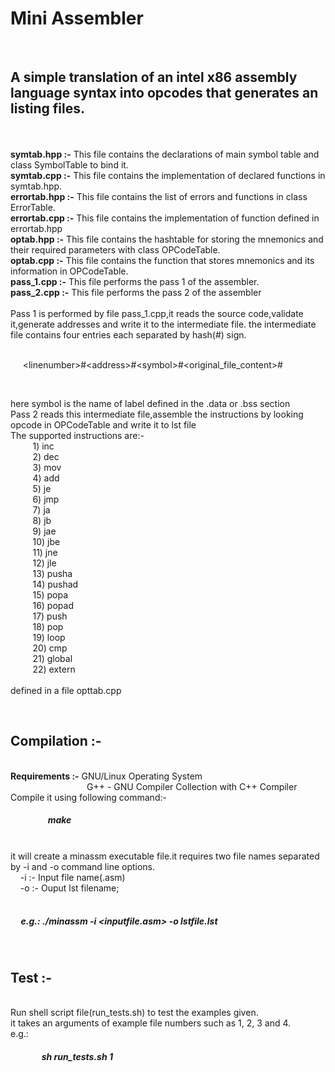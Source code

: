 <h1>Mini Assembler</h1>
<br/>
<h2>A simple translation of an intel x86 assembly language syntax into opcodes that generates an listing files.</h2>
<br/>
<br/>
<strong>symtab.hpp :-</strong> This file contains the declarations of main symbol table and class SymbolTable to bind it.
<br/>
<strong>symtab.cpp :-</strong> This file contains the implementation of declared functions in symtab.hpp.
<br/>
<strong>errortab.hpp :-</strong> This file contains the list of errors and functions in class ErrorTable.
<br/>
<strong>errortab.cpp :-</strong> This file contains the implementation of function defined in errortab.hpp
<br/>
<strong>optab.hpp :-</strong> This file contains the hashtable for storing the mnemonics and their required parameters with class OPCodeTable.
<br/>
<strong>optab.cpp :-</strong> This file contains the function that stores mnemonics and its information in OPCodeTable.
<br/>
<strong>pass_1.cpp :-</strong> This file performs the pass 1 of the assembler.
<br/>
<strong>pass_2.cpp :-</strong> This file performs the pass 2 of the assembler
<br/> 
<br/>
Pass 1 is performed by file pass_1.cpp,it reads the source code,validate it,generate addresses and write it to the intermediate file.
the intermediate file contains four entries each separated by hash(#) sign.
<br/><br/>

&nbsp;&nbsp;&nbsp;&nbsp;  &lt;linenumber&gt;#&lt;address&gt;#&lt;symbol&gt;#&lt;original_file_content&gt;#

<br/>

here symbol is the name of label defined in the .data or .bss section
<br/>
Pass 2 reads this intermediate file,assemble the instructions by looking opcode in OPCodeTable and write it to lst file
<br/>
The supported instructions are:-<br/>
&nbsp;&nbsp;&nbsp;&nbsp;&nbsp;&nbsp;&nbsp;&nbsp;	1) inc <br/>
&nbsp;&nbsp;&nbsp;&nbsp;&nbsp;&nbsp;&nbsp;&nbsp;	2) dec <br/>
&nbsp;&nbsp;&nbsp;&nbsp;&nbsp;&nbsp;&nbsp;&nbsp;	3) mov <br/>
&nbsp;&nbsp;&nbsp;&nbsp;&nbsp;&nbsp;&nbsp;&nbsp;	4) add <br/>
&nbsp;&nbsp;&nbsp;&nbsp;&nbsp;&nbsp;&nbsp;&nbsp;	5) je <br/>
&nbsp;&nbsp;&nbsp;&nbsp;&nbsp;&nbsp;&nbsp;&nbsp;	6) jmp <br/>
&nbsp;&nbsp;&nbsp;&nbsp;&nbsp;&nbsp;&nbsp;&nbsp;	7) ja <br/>
&nbsp;&nbsp;&nbsp;&nbsp;&nbsp;&nbsp;&nbsp;&nbsp;	8) jb <br/>
&nbsp;&nbsp;&nbsp;&nbsp;&nbsp;&nbsp;&nbsp;&nbsp;	9) jae <br/>
&nbsp;&nbsp;&nbsp;&nbsp;&nbsp;&nbsp;&nbsp;&nbsp;	10) jbe <br/>
&nbsp;&nbsp;&nbsp;&nbsp;&nbsp;&nbsp;&nbsp;&nbsp;	11) jne <br/>
&nbsp;&nbsp;&nbsp;&nbsp;&nbsp;&nbsp;&nbsp;&nbsp;	12) jle <br/>
&nbsp;&nbsp;&nbsp;&nbsp;&nbsp;&nbsp;&nbsp;&nbsp;	13) pusha <br/>
&nbsp;&nbsp;&nbsp;&nbsp;&nbsp;&nbsp;&nbsp;&nbsp;	14) pushad <br/>
&nbsp;&nbsp;&nbsp;&nbsp;&nbsp;&nbsp;&nbsp;&nbsp;	15) popa <br/>
&nbsp;&nbsp;&nbsp;&nbsp;&nbsp;&nbsp;&nbsp;&nbsp;	16) popad <br/>
&nbsp;&nbsp;&nbsp;&nbsp;&nbsp;&nbsp;&nbsp;&nbsp;	17) push <br/>
&nbsp;&nbsp;&nbsp;&nbsp;&nbsp;&nbsp;&nbsp;&nbsp;	18) pop <br/>
&nbsp;&nbsp;&nbsp;&nbsp;&nbsp;&nbsp;&nbsp;&nbsp;	19) loop <br/>
&nbsp;&nbsp;&nbsp;&nbsp;&nbsp;&nbsp;&nbsp;&nbsp;	20) cmp <br/>
&nbsp;&nbsp;&nbsp;&nbsp;&nbsp;&nbsp;&nbsp;&nbsp;	21) global <br/>
&nbsp;&nbsp;&nbsp;&nbsp;&nbsp;&nbsp;&nbsp;&nbsp;	22) extern <br/>
</br>
defined in a file opttab.cpp

<br/>
<h2>Compilation :-</h2>
<br/>
<strong>Requirements :-</strong> GNU/Linux Operating System<br/>
&nbsp;&nbsp;&nbsp;&nbsp;&nbsp;&nbsp;&nbsp;&nbsp;&nbsp;&nbsp;&nbsp;&nbsp;&nbsp;&nbsp;&nbsp;&nbsp;&nbsp;&nbsp;&nbsp;&nbsp;&nbsp;&nbsp;&nbsp;&nbsp;&nbsp;&nbsp;&nbsp;&nbsp;&nbsp;&nbsp;                G++ - GNU Compiler Collection with C++ Compiler
<br/>
Compile it using following command:-
<h5>&nbsp;&nbsp;&nbsp;&nbsp;&nbsp;&nbsp;&nbsp;&nbsp;&nbsp;&nbsp;&nbsp;&nbsp;&nbsp;&nbsp;&nbsp;&nbsp;&nbsp; make </h5>
<br/>
it will create a minassm executable file.it requires two file names separated by -i and -o command line options.
<br/>
&nbsp;&nbsp;&nbsp;&nbsp;-i :- Input file name(.asm)<br/>
&nbsp;&nbsp;&nbsp;&nbsp;-o :- Ouput lst filename;<br/>

<br/>
<h5>&nbsp;&nbsp;&nbsp;&nbsp; e.g.:  ./minassm -i &lt;inputfile.asm&gt; -o lstfile.lst </h5>
<br/>
<h2>Test :-</h2>
<br/>
Run shell script file(run_tests.sh) to test the examples given.<br/>
it takes an arguments of example file numbers such as 1, 2, 3 and 4.
<br/>
e.g.:<br/>
<h5>&nbsp;&nbsp;&nbsp;&nbsp;&nbsp;&nbsp;&nbsp;&nbsp;&nbsp;&nbsp;&nbsp;&nbsp;&nbsp;&nbsp; sh run_tests.sh 1 </h5>
<br/>


